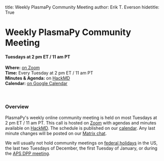 title: Weekly PlasmaPy Community Meeting
author: Erik T. Everson
hidetitle: True

[Zoom]: https://zoom.us/j/91633383503?pwd=QWNkdHpWeFhrYW1vQy91ODNTVG5Ndz09
[HackMD]: https://hackmd.io/team/plasmapy
[calendar]: https://calendar.google.com/calendar/embed?src=c_sqqq390s24jjfjp3q86pv41pi8%40group.calendar.google.com&ctz=America%2FNew_York
[Matrix chat]: https://app.element.io/#/room/#plasmapy:openastronomy.org
[federal holidays]: https://www.opm.gov/policy-data-oversight/pay-leave/federal-holidays/#url=Overview
[APS DPP meeting]: https://engage.aps.org/dpp/meetings/annual-meeting

# Weekly PlasmaPy Community Meeting
#### Tuesdays at 2 pm ET / 11 am PT

**Where:** [on Zoom][Zoom] <br/>
**Time:** Every Tuesday at 2 pm ET / 11 am PT <br/>
**Minutes & Agenda:** on [HackMD] <br/>
**Calendar:** [on Google Calendar][calendar] <br/>
<br/><br/>

### Overview

PlasmaPy's weekly online community meeting is held on most Tuesdays at
2 pm ET / 11 am PT.  This call is hosted on [Zoom] with agendas and
minutes available on [HackMD].  The schedule is published on our
[calendar].  Any last minute changes will be posted on our [Matrix
chat].

We will usually not hold community meetings on [federal holidays] in
the US, the last two Tuesdays of December, the first Tuesday of
January, or during the [APS DPP meeting].
